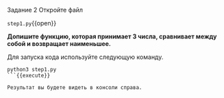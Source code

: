 Задание 2
Откройте файл

`step1.py`{{open}}

**Допишите функцию, которая принимает 3 числа, сравнивает между собой и возвращает наименьшее.**


Для запуска кода используйте следующую команду.

```
python3 step1.py
```{{execute}}

Результат вы будете видеть в консоли справа.

